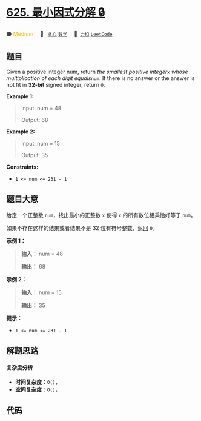 # [625. 最小因式分解 🔒](https://2xiao.github.io/leetcode-js/problem/0625.html)

🟠 <font color=#ffb800>Medium</font>&emsp; 🔖&ensp; [`贪心`](/tag/greedy.md) [`数学`](/tag/math.md)&emsp; 🔗&ensp;[`力扣`](https://leetcode.cn/problems/minimum-factorization) [`LeetCode`](https://leetcode.com/problems/minimum-factorization)

## 题目

Given a positive integer num, return _the smallest positive integer_`x` _whose
multiplication of each digit equals_`num`. If there is no answer or the answer
is not fit in **32-bit** signed integer, return `0`.



**Example 1:**

> Input: num = 48
> 
> Output: 68

**Example 2:**

> Input: num = 15
> 
> Output: 35

**Constraints:**

  * `1 <= num <= 231 - 1`


## 题目大意

给定一个正整数 `num`，找出最小的正整数 `x` 使得 `x` 的所有数位相乘恰好等于 `num`。

如果不存在这样的结果或者结果不是 32 位有符号整数，返回 `0`。



**示例 1：**

> 
> 
> 
> 
> 
> **输入：** num = 48
> 
> **输出：** 68
> 
> 

**示例 2：**

> 
> 
> 
> 
> 
> **输入：** num = 15
> 
> **输出：** 35
> 
> 



**提示：**

  * `1 <= num <= 231 - 1`


## 解题思路

#### 复杂度分析

- **时间复杂度**：`O()`，
- **空间复杂度**：`O()`，

## 代码

```javascript

```